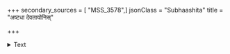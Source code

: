 +++
secondary_sources = [ "MSS_3578",]
jsonClass = "Subhaashita"
title = "अष्टधा देवतायोनिस्"

+++

<details><summary>Text</summary>

अष्टधा देवतायोनिस् तिर्यग्योनिश्च पञ्चधा।  
एकधा मानुषी योनिर् इमे भूताश्चतुर्दश॥
</details>

